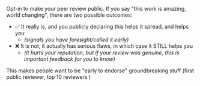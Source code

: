 Opt-in to make your peer review public. If you say "this work is amazing, world changing", there are two possible outcomes:

- ✅ It really is, and you publicly declaring this helps it spread, and helps *you* 
	- _(signals you have foresight/called it early)_
- ❌ It is not, it actually has serious flaws, in which case it STILL helps you 
	- _(it hurts your reputation, but if your review was genuine, this is important feedback for you to know)_

This makes people want to be "early to endorse" groundbreaking stuff (first public reviewer, top 10 reviewers )